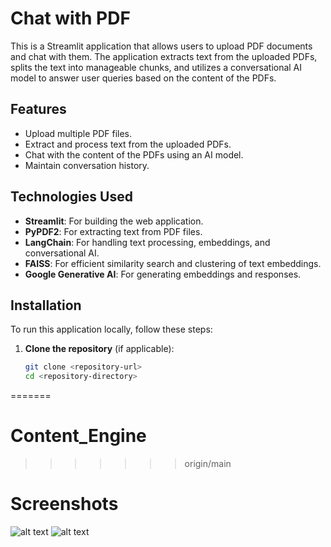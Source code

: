 # Chat with PDF

This is a Streamlit application that allows users to upload PDF documents and chat with them. The application extracts text from the uploaded PDFs, splits the text into manageable chunks, and utilizes a conversational AI model to answer user queries based on the content of the PDFs.

## Features

- Upload multiple PDF files.
- Extract and process text from the uploaded PDFs.
- Chat with the content of the PDFs using an AI model.
- Maintain conversation history.

## Technologies Used

- **Streamlit**: For building the web application.
- **PyPDF2**: For extracting text from PDF files.
- **LangChain**: For handling text processing, embeddings, and conversational AI.
- **FAISS**: For efficient similarity search and clustering of text embeddings.
- **Google Generative AI**: For generating embeddings and responses.

## Installation

To run this application locally, follow these steps:

1. **Clone the repository** (if applicable):

   ```bash
   git clone <repository-url>
   cd <repository-directory>
=======
# Content_Engine
>>>>>>> origin/main

# Screenshots

![alt text](<Screenshot 2024-11-16 202704.png>) 
![alt text](<Screenshot 2024-11-16 202626.png>)